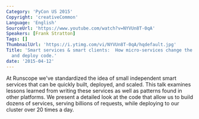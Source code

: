 ```yaml
---
Category: 'PyCon US 2015'
Copyright: 'creativeCommon'
Language: 'English'
SourceUrl: 'https://www.youtube.com/watch?v=NYVUn8T-0qA'
Speakers: [Frank Stratton]
Tags: []
ThumbnailUrl: 'https://i.ytimg.com/vi/NYVUn8T-0qA/hqdefault.jpg'
Title: 'Smart services & smart clients:  How micro-services change the way you build
  and deploy code.'
date: '2015-04-12'
---
```

At Runscope we've standardized the idea of small independent smart services that can be quickly built, deployed, and scaled. This talk examines lessons learned from writing these services as well as patterns found in other platforms. We present a detailed look at the code that allow us to build dozens of services, serving billions of requests, while deploying to our cluster over 20 times a day.
